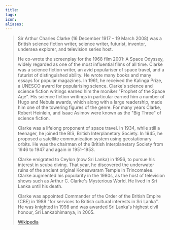 ```yaml
---
title: 
tags: 
icon: 
aliases: 
---
```

> Sir Arthur Charles Clarke  (16 December 1917 – 19 March 2008) was a British science fiction writer, science writer, futurist, inventor, undersea explorer, and television series host.
>
> He co-wrote the screenplay for the 1968 film 2001: A Space Odyssey, widely regarded as one of the most influential films of all time. Clarke was a science fiction writer, an avid populariser of space travel, and a futurist of distinguished ability. He wrote many books and many essays for popular magazines. In 1961, he received the Kalinga Prize, a UNESCO award for popularising science. Clarke's science and science fiction writings earned him the moniker "Prophet of the Space Age". His science fiction writings in particular earned him a number of Hugo and Nebula awards, which along with a large readership, made him one of the towering figures of the genre. For many years Clarke, Robert Heinlein, and Isaac Asimov were known as the "Big Three" of science fiction.
>
> Clarke was a lifelong proponent of space travel. In 1934, while still a teenager, he joined the BIS, British Interplanetary Society. In 1945, he proposed a satellite communication system using geostationary orbits. He was the chairman of the British Interplanetary Society from 1946 to 1947 and again in 1951–1953.
>
> Clarke emigrated to Ceylon (now Sri Lanka) in 1956, to pursue his interest in scuba diving. That year, he discovered the underwater ruins of the ancient original Koneswaram Temple in Trincomalee. Clarke augmented his popularity in the 1980s, as the host of television shows such as Arthur C. Clarke's Mysterious World. He lived in Sri Lanka until his death.
>
> Clarke was appointed Commander of the Order of the British Empire (CBE) in 1989 "for services to British cultural interests in Sri Lanka". He was knighted in 1998 and was awarded Sri Lanka's highest civil honour, Sri Lankabhimanya, in 2005.
>
> [Wikipedia](https://en.wikipedia.org/wiki/Arthur%20C.%20Clarke)